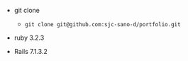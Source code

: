 * git clone
    * `git clone git@github.com:sjc-sano-d/portfolio.git`   

* ruby 3.2.3
* Rails 7.1.3.2
    


